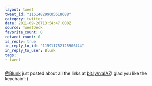 ```yaml
---
layout: tweet
tweet_id: "116148299605618688"
category: twitter
date: 2011-09-20T13:54:47.000Z
source: TweetDeck
favorite_count: 0
retweet_count: 0
is_reply: true
in_reply_to_id: "115911752125906944"
in_reply_to_user: Blunk
tags:
- tweet
---
```


[@Blunk](https://twitter.com/@Blunk) just posted about all the links at [bit.ly/ntaIAZ](http://bit.ly/ntaIAZ)! glad you like the keychain! :)
